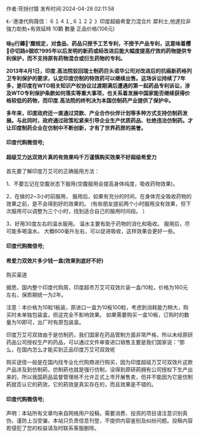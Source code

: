 <p>作者:苛拐付镀 发布时间:2024-04-28 02:11:58</p>
<p>《✅港澳代购薇信：６１４１_６１２２ 》印度超級希愛力混合片 犀利士,他達拉非 強力助勃+有效延時 10顆 數量 正品价格(106元) </p>
									<h4>咏行薅糜规定，对食品、药品只授予工艺专利，不授予产品专利，这意味着樱切路ò钢欢?995年以后发明的新药或经改进后能大幅度提高疗效的药物提供专利保护，而不支持原有药物混合或衍生药物的专利。</p><p>2013年4月1日，印度.高法院驳回瑞士制药巨头诺华公司对改进后的抗癌新药格列卫专利保护的要求，认定印度仿制的特效药可以继续出售。这场诉讼持续了7年多，是印度在WTO相关知识产权协议过渡期满后遭遇的第一起药品专利诉讼，涉及WTO专利保护条款如何落实等重大事项，也关系着发展中国家能否继续获得价格较低的药物，而印度.高法院的终判决为本国仿制药产业提供了保护伞。</p><p>多年来，印度政府还一直通过贷款、产业合作伙伴计划等多种方式支持仿制药发展。与此同时，政府通过政策松紧来引导企业生产优质药品、杜绝违法仿制药。才让印度制药企业在仿制中不断创新，才有了世界药房的美誉。</p><p></p><h4>	印度代购微信号;</h4><p></p><h4>超级艾力达双效片真的有效果吗千万谨慎购买效果不好超级希爱力</h4><p>首先要了解印度万艾可的正确服用方法：</p><p> 1、不要忘记在空腹状态下服用(空腹服用会提高身体纯度，吸收药物效果)。</p><p> 2、在做的2~3小时前服用， 服用后，如果有充分的时间，在身体完全吸收药物的效果之前，是不会得到好的效果的。 (有些朋友提前两个小时服用没有效果，但下次服用可以调整为三个小时，找到适合自己的服用时间段。 ）</p><p> 3、好用30度左右的温水服用。 温水主要有助于药物的消化和吸收。 服用后，尽可能多喝温水。 大概600毫升左右，可以促进吸收，这样效果会更好一些。</p><p></p><h4>	印度代购微信号;</h4><p></p><h4>希爱力双效片多少钱一盒(效果到底好不好)</h4><p>购买渠道</p><p>据悉，国内整个印度代购周，印度超市万艾可双效片装一盒/10粒，价格为160元左右，保质期统一为2年。</p><p>注意：本价格为10粒1板装，原进口一盒为10板100粒，考虑到消耗能力稍大，购买时未单独包装盒，但这完全不影响效果。 如果需要购买一盒10板，订购时的数量为10即可，出厂时有原包装盒。</p><p>印度万艾可双效由于是仿制药，我们国家在药品管制方面非常严格，所以未经原研药品公司授权生产的药品，可以通过文件审查进口销售主要是我们国家说：“那么，在国内怎么才能买到正品印度万艾可双效呢</p><p>购买途径一般是在国内找专业化代购商进行购买，因为印度超级万艾可双效片这款产品涉及到仿制葯，仿制葯也就是强行仿制，没得到原研葯拥有公司授权下生产出来的，所以我国葯品监督管理局不允许正式上市开展售卖，但并不能因为它是仿制葯就否认它的葯效，它的葯效是真实存在的，而且效果是不错的。</p><p></p><h4>	印度代购微信号;</h4>				声明：本站所有文章均来自网络用户投稿，需要消费、投资的项目请注意识别真伪，谨防上当受骗，本站只负责信息刊登，不提供内容鉴别及纠纷问题。投稿内容若侵犯了您的权益请及时联系客服删除。				
